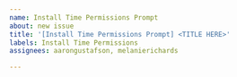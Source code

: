 ```yaml
---
name: Install Time Permissions Prompt
about: new issue
title: '[Install Time Permissions Prompt] <TITLE HERE>'
labels: Install Time Permissions
assignees: aarongustafson, melanierichards

---
```



